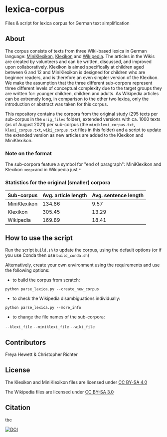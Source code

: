# lexica-corpus
Files &amp; script for lexica corpus for German text simplification

## About

The corpus consists of texts from three Wiki-based lexica in German language: [MiniKlexikon](https://miniklexikon.zum.de/wiki/Hauptseite), [Klexikon](https://klexikon.zum.de/) and [Wikipedia](https://de.wikipedia.org/wiki/Wikipedia:Hauptseite). 
The articles in the Wikis are created by volunteers and can be written, discussed, and improved upon collaboratively. 
Klexikon is aimed specifically at children aged between 6 and 12 and MiniKlexikon is designed for children who are beginner readers, and is therefore an even simpler version of the Klexikon. We make the assumption that the three different sub-corpora represent three different levels of conceptual complexity due to the target groups they are written for: younger children, children and adults. As Wikipedia articles can be extremely long, in comparison to the other two lexica, only the introduction or abstract was taken for this corpus.

This repository contains the corpora from the original study (295 texts per sub-corpus in the `orig_files` folder), extended versions with ca. 1000 texts (as of August 2021) per sub-corpus (the `miniklexi_corpus.txt`, `klexi_corpus.txt`, `wiki_corpus.txt` files in this folder) and a script to update the extended version as new articles are added to the Klexikon and MiniKlexikon.

### Note on the format

The sub-corpora feature a symbol for "end of paragraph": MiniKlexikon and Klexikon `<eop>`and in Wikipedia just `*`

### Statistics for the original (smaller) corpora

Sub-corpus | Avg. article length | Avg. sentence length
---------- | ------------------- | --------------------
MiniKlexikon | 134.86 | 9.57
Klexikon | 305.45 | 13.29
Wikipedia | 169.89 | 18.41

## How to use the script

Run the script `build.sh` to update the corpus, using the default options (or if you use Conda then use `build_conda.sh`)

Alternatively, create your own environment using the requirements and use the following options:

- to build the corpus from scratch:

`python parse_lexica.py --create_new_corpus`

- to check the Wikipedia disambiguations individually:

`python parse_lexica.py --more_info`

- to change the file names of the sub-corpora:

`--klexi_file`
`--miniklexi_file`
`--wiki_file`

## Contributors

Freya Hewett & Christopher Richter

## License

The Klexikon and MiniKlexikon files are licensed under [CC BY-SA 4.0](https://creativecommons.org/licenses/by-sa/4.0/)

The Wikipedia files are licensed under [CC BY-SA 3.0](https://creativecommons.org/licenses/by-sa/3.0/)

## Citation

tbc

[![DOI](https://zenodo.org/badge/DOI/10.5281/zenodo.5196030.svg)](https://doi.org/10.5281/zenodo.5196030)
